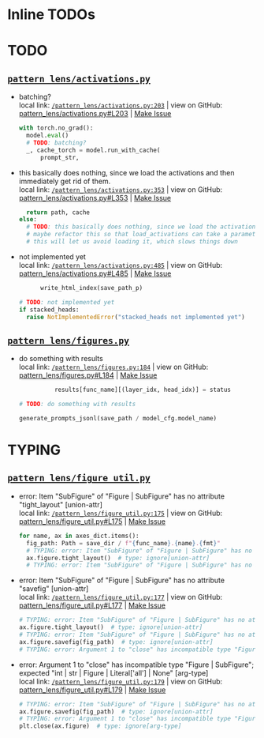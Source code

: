  # Inline TODOs


# TODO

## [`pattern_lens/activations.py`](/pattern_lens/activations.py)

- batching?  
  local link: [`/pattern_lens/activations.py:203`](/pattern_lens/activations.py#L203) 
  | view on GitHub: [pattern_lens/activations.py#L203](https://github.com/mivanit/pattern-lens/blob/main/pattern_lens/activations.py#L203)
  | [Make Issue](https://github.com/mivanit/pattern-lens/issues/new?title=batching%3F&body=%23%20source%0A%0A%5B%60pattern_lens%2Factivations.py%23L203%60%5D%28https%3A%2F%2Fgithub.com%2Fmivanit%2Fpattern-lens%2Fblob%2Fmain%2Fpattern_lens%2Factivations.py%23L203%29%0A%0A%23%20context%0A%60%60%60python%0A%09with%20torch.no_grad%28%29%3A%0A%09%09model.eval%28%29%0A%09%09%23%20TODO%3A%20batching%3F%0A%09%09_%2C%20cache_torch%20%3D%20model.run_with_cache%28%0A%09%09%09prompt_str%2C%0A%60%60%60&labels=enhancement)

  ```python
  with torch.no_grad():
  	model.eval()
  	# TODO: batching?
  	_, cache_torch = model.run_with_cache(
  		prompt_str,
  ```


- this basically does nothing, since we load the activations and then immediately get rid of them.  
  local link: [`/pattern_lens/activations.py:353`](/pattern_lens/activations.py#L353) 
  | view on GitHub: [pattern_lens/activations.py#L353](https://github.com/mivanit/pattern-lens/blob/main/pattern_lens/activations.py#L353)
  | [Make Issue](https://github.com/mivanit/pattern-lens/issues/new?title=this%20basically%20does%20nothing%2C%20since%20we%20load%20the%20activations%20and%20then%20immediately%20get%20rid%20of%20them.&body=%23%20source%0A%0A%5B%60pattern_lens%2Factivations.py%23L353%60%5D%28https%3A%2F%2Fgithub.com%2Fmivanit%2Fpattern-lens%2Fblob%2Fmain%2Fpattern_lens%2Factivations.py%23L353%29%0A%0A%23%20context%0A%60%60%60python%0A%09%09%09%09return%20path%2C%20cache%0A%09%09%09else%3A%0A%09%09%09%09%23%20TODO%3A%20this%20basically%20does%20nothing%2C%20since%20we%20load%20the%20activations%20and%20then%20immediately%20get%20rid%20of%20them.%0A%09%09%09%09%23%20maybe%20refactor%20this%20so%20that%20load_activations%20can%20take%20a%20parameter%20to%20simply%20assert%20that%20the%20cache%20exists%3F%0A%09%09%09%09%23%20this%20will%20let%20us%20avoid%20loading%20it%2C%20which%20slows%20things%20down%0A%60%60%60&labels=enhancement)

  ```python
  	return path, cache
  else:
  	# TODO: this basically does nothing, since we load the activations and then immediately get rid of them.
  	# maybe refactor this so that load_activations can take a parameter to simply assert that the cache exists?
  	# this will let us avoid loading it, which slows things down
  ```


- not implemented yet  
  local link: [`/pattern_lens/activations.py:485`](/pattern_lens/activations.py#L485) 
  | view on GitHub: [pattern_lens/activations.py#L485](https://github.com/mivanit/pattern-lens/blob/main/pattern_lens/activations.py#L485)
  | [Make Issue](https://github.com/mivanit/pattern-lens/issues/new?title=not%20implemented%20yet&body=%23%20source%0A%0A%5B%60pattern_lens%2Factivations.py%23L485%60%5D%28https%3A%2F%2Fgithub.com%2Fmivanit%2Fpattern-lens%2Fblob%2Fmain%2Fpattern_lens%2Factivations.py%23L485%29%0A%0A%23%20context%0A%60%60%60python%0A%09%09%09write_html_index%28save_path_p%29%0A%0A%09%23%20TODO%3A%20not%20implemented%20yet%0A%09if%20stacked_heads%3A%0A%09%09raise%20NotImplementedError%28%22stacked_heads%20not%20implemented%20yet%22%29%0A%60%60%60&labels=enhancement)

  ```python
  		write_html_index(save_path_p)

  # TODO: not implemented yet
  if stacked_heads:
  	raise NotImplementedError("stacked_heads not implemented yet")
  ```




## [`pattern_lens/figures.py`](/pattern_lens/figures.py)

- do something with results  
  local link: [`/pattern_lens/figures.py:184`](/pattern_lens/figures.py#L184) 
  | view on GitHub: [pattern_lens/figures.py#L184](https://github.com/mivanit/pattern-lens/blob/main/pattern_lens/figures.py#L184)
  | [Make Issue](https://github.com/mivanit/pattern-lens/issues/new?title=do%20something%20with%20results&body=%23%20source%0A%0A%5B%60pattern_lens%2Ffigures.py%23L184%60%5D%28https%3A%2F%2Fgithub.com%2Fmivanit%2Fpattern-lens%2Fblob%2Fmain%2Fpattern_lens%2Ffigures.py%23L184%29%0A%0A%23%20context%0A%60%60%60python%0A%09%09%09%09results%5Bfunc_name%5D%5B%28layer_idx%2C%20head_idx%29%5D%20%3D%20status%0A%0A%09%23%20TODO%3A%20do%20something%20with%20results%0A%0A%09generate_prompts_jsonl%28save_path%20%2F%20model_cfg.model_name%29%0A%60%60%60&labels=enhancement)

  ```python
  			results[func_name][(layer_idx, head_idx)] = status

  # TODO: do something with results

  generate_prompts_jsonl(save_path / model_cfg.model_name)
  ```





# TYPING

## [`pattern_lens/figure_util.py`](/pattern_lens/figure_util.py)

- error: Item "SubFigure" of "Figure | SubFigure" has no attribute "tight_layout"  [union-attr]  
  local link: [`/pattern_lens/figure_util.py:175`](/pattern_lens/figure_util.py#L175) 
  | view on GitHub: [pattern_lens/figure_util.py#L175](https://github.com/mivanit/pattern-lens/blob/main/pattern_lens/figure_util.py#L175)
  | [Make Issue](https://github.com/mivanit/pattern-lens/issues/new?title=error%3A%20Item%20%22SubFigure%22%20of%20%22Figure%20%7C%20SubFigure%22%20has%20no%20attribute%20%22tight_layout%22%20%20%5Bunion-attr%5D&body=%23%20source%0A%0A%5B%60pattern_lens%2Ffigure_util.py%23L175%60%5D%28https%3A%2F%2Fgithub.com%2Fmivanit%2Fpattern-lens%2Fblob%2Fmain%2Fpattern_lens%2Ffigure_util.py%23L175%29%0A%0A%23%20context%0A%60%60%60python%0A%09%09%09for%20name%2C%20ax%20in%20axes_dict.items%28%29%3A%0A%09%09%09%09fig_path%3A%20Path%20%3D%20save_dir%20%2F%20f%22%7Bfunc_name%7D.%7Bname%7D.%7Bfmt%7D%22%0A%09%09%09%09%23%20TYPING%3A%20error%3A%20Item%20%22SubFigure%22%20of%20%22Figure%20%7C%20SubFigure%22%20has%20no%20attribute%20%22tight_layout%22%20%20%5Bunion-attr%5D%0A%09%09%09%09ax.figure.tight_layout%28%29%20%20%23%20type%3A%20ignore%5Bunion-attr%5D%0A%09%09%09%09%23%20TYPING%3A%20error%3A%20Item%20%22SubFigure%22%20of%20%22Figure%20%7C%20SubFigure%22%20has%20no%20attribute%20%22savefig%22%20%20%5Bunion-attr%5D%0A%60%60%60&labels=TYPING)

  ```python
  for name, ax in axes_dict.items():
  	fig_path: Path = save_dir / f"{func_name}.{name}.{fmt}"
  	# TYPING: error: Item "SubFigure" of "Figure | SubFigure" has no attribute "tight_layout"  [union-attr]
  	ax.figure.tight_layout()  # type: ignore[union-attr]
  	# TYPING: error: Item "SubFigure" of "Figure | SubFigure" has no attribute "savefig"  [union-attr]
  ```


- error: Item "SubFigure" of "Figure | SubFigure" has no attribute "savefig"  [union-attr]  
  local link: [`/pattern_lens/figure_util.py:177`](/pattern_lens/figure_util.py#L177) 
  | view on GitHub: [pattern_lens/figure_util.py#L177](https://github.com/mivanit/pattern-lens/blob/main/pattern_lens/figure_util.py#L177)
  | [Make Issue](https://github.com/mivanit/pattern-lens/issues/new?title=error%3A%20Item%20%22SubFigure%22%20of%20%22Figure%20%7C%20SubFigure%22%20has%20no%20attribute%20%22savefig%22%20%20%5Bunion-attr%5D&body=%23%20source%0A%0A%5B%60pattern_lens%2Ffigure_util.py%23L177%60%5D%28https%3A%2F%2Fgithub.com%2Fmivanit%2Fpattern-lens%2Fblob%2Fmain%2Fpattern_lens%2Ffigure_util.py%23L177%29%0A%0A%23%20context%0A%60%60%60python%0A%09%09%09%09%23%20TYPING%3A%20error%3A%20Item%20%22SubFigure%22%20of%20%22Figure%20%7C%20SubFigure%22%20has%20no%20attribute%20%22tight_layout%22%20%20%5Bunion-attr%5D%0A%09%09%09%09ax.figure.tight_layout%28%29%20%20%23%20type%3A%20ignore%5Bunion-attr%5D%0A%09%09%09%09%23%20TYPING%3A%20error%3A%20Item%20%22SubFigure%22%20of%20%22Figure%20%7C%20SubFigure%22%20has%20no%20attribute%20%22savefig%22%20%20%5Bunion-attr%5D%0A%09%09%09%09ax.figure.savefig%28fig_path%29%20%20%23%20type%3A%20ignore%5Bunion-attr%5D%0A%09%09%09%09%23%20TYPING%3A%20error%3A%20Argument%201%20to%20%22close%22%20has%20incompatible%20type%20%22Figure%20%7C%20SubFigure%22%3B%20expected%20%22int%20%7C%20str%20%7C%20Figure%20%7C%20Literal%5B%27all%27%5D%20%7C%20None%22%20%20%5Barg-type%5D%0A%60%60%60&labels=TYPING)

  ```python
  # TYPING: error: Item "SubFigure" of "Figure | SubFigure" has no attribute "tight_layout"  [union-attr]
  ax.figure.tight_layout()  # type: ignore[union-attr]
  # TYPING: error: Item "SubFigure" of "Figure | SubFigure" has no attribute "savefig"  [union-attr]
  ax.figure.savefig(fig_path)  # type: ignore[union-attr]
  # TYPING: error: Argument 1 to "close" has incompatible type "Figure | SubFigure"; expected "int | str | Figure | Literal['all'] | None"  [arg-type]
  ```


- error: Argument 1 to "close" has incompatible type "Figure | SubFigure"; expected "int | str | Figure | Literal['all'] | None"  [arg-type]  
  local link: [`/pattern_lens/figure_util.py:179`](/pattern_lens/figure_util.py#L179) 
  | view on GitHub: [pattern_lens/figure_util.py#L179](https://github.com/mivanit/pattern-lens/blob/main/pattern_lens/figure_util.py#L179)
  | [Make Issue](https://github.com/mivanit/pattern-lens/issues/new?title=error%3A%20Argument%201%20to%20%22close%22%20has%20incompatible%20type%20%22Figure%20%7C%20SubFigure%22%3B%20expected%20%22int%20%7C%20str%20%7C%20Figure%20%7C%20Literal%5B%27all%27%5D%20%7C%20None%22%20%20%5Barg-type%5D&body=%23%20source%0A%0A%5B%60pattern_lens%2Ffigure_util.py%23L179%60%5D%28https%3A%2F%2Fgithub.com%2Fmivanit%2Fpattern-lens%2Fblob%2Fmain%2Fpattern_lens%2Ffigure_util.py%23L179%29%0A%0A%23%20context%0A%60%60%60python%0A%09%09%09%09%23%20TYPING%3A%20error%3A%20Item%20%22SubFigure%22%20of%20%22Figure%20%7C%20SubFigure%22%20has%20no%20attribute%20%22savefig%22%20%20%5Bunion-attr%5D%0A%09%09%09%09ax.figure.savefig%28fig_path%29%20%20%23%20type%3A%20ignore%5Bunion-attr%5D%0A%09%09%09%09%23%20TYPING%3A%20error%3A%20Argument%201%20to%20%22close%22%20has%20incompatible%20type%20%22Figure%20%7C%20SubFigure%22%3B%20expected%20%22int%20%7C%20str%20%7C%20Figure%20%7C%20Literal%5B%27all%27%5D%20%7C%20None%22%20%20%5Barg-type%5D%0A%09%09%09%09plt.close%28ax.figure%29%20%20%23%20type%3A%20ignore%5Barg-type%5D%0A%60%60%60&labels=TYPING)

  ```python
  # TYPING: error: Item "SubFigure" of "Figure | SubFigure" has no attribute "savefig"  [union-attr]
  ax.figure.savefig(fig_path)  # type: ignore[union-attr]
  # TYPING: error: Argument 1 to "close" has incompatible type "Figure | SubFigure"; expected "int | str | Figure | Literal['all'] | None"  [arg-type]
  plt.close(ax.figure)  # type: ignore[arg-type]
  ```




